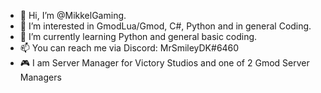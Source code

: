 - 👋 Hi, I’m @MikkelGaming.
- 👀 I’m interested in GmodLua/Gmod, C#, Python and in general Coding.
- 🌱 I’m currently learning Python and general basic coding.
- 📫 You can reach me via Discord: MrSmileyDK#6460
- 🎮 I am Server Manager for Victory Studios and one of 2 Gmod Server Managers

<!---
MikkelGaming/MikkelGaming is a ✨ special ✨ repository because its `README.md` (this file) appears on your GitHub profile.
You can click the Preview link to take a look at your changes.
--->
